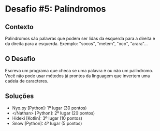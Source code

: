 # Desafio #5: Palíndromos

## Contexto

Palíndromos são palavras que podem ser lidas da esquerda para a direita e da direita para a esquerda. Exemplo: "socos", "metem", "oco", "arara"...

## O Desafio

Escreva um programa que checa se uma palavra é ou não um palíndromo. Você não pode usar métodos já prontos da linguagem que invertem uma cadeia de caracteres.

## Soluções

- Nyo.py [Python]: 1º lugar (30 pontos)
- <\/Nathan> [Python]: 2º lugar (20 pontos)
- Hideki [Kotlin]: 3º lugar (10 pontos)
- Snow [Python]: 4º lugar (5 pontos)
